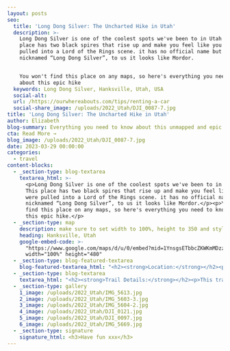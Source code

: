 ```yaml
---
layout: posts
seo:
  title: 'Long Dong Silver: The Uncharted Hike in Utah'
  description: >-
    Long Dong Silver is one of the coolest spots we've been to in Utah!! This
    place has two black spires that rise up and make you feel like you were
    pulled into a Lord of the Rings scene. it has no official name but is
    nicknamed “Long Dong Silver”, to us it looks like Mordor.


    You won't find this place on any maps, so here's everything you need to know
    about this epic hike
  keywords: Long Dong Silver, Hanksville, Utah, USA
  social-alt:
  url: /https://ourwhereabouts.com/tips/renting-a-car
  social-share_image: /uploads/2022_Utah/DJI_0087-7.jpg
title: 'Long Dong Silver: The Uncharted Hike in Utah'
author: Elizabeth
blog-summary: Everything you need to know about this unmapped and epic hike
cta: Read More →
blog_image: /uploads/2022_Utah/DJI_0087-7.jpg
date: 2023-03-29 00:00:00
categories:
  - travel
content-blocks:
  - _section-type: blog-textarea
    textarea_html: >-
      <p>Long Dong Silver is one of the coolest spots we've been to in Utah!!
      This place has two black spires that rise up and make you feel like you
      were pulled into a Lord of the Rings scene. it has no official name but is
      nicknamed “Long Dong Silver”, to us it looks like Mordor.</p><p>You won't
      find this place on any maps, so here's everything you need to know about
      this epic hike.</p>
  - _section-type: map
    description: make sure to set width to 100%, height to 350 and style to border 2
    heading: Hanksville, Utah
    google-embed-code: >-
      "https://www.google.com/maps/d/u/0/embed?mid=1YnsgsETbbcZKWKmMDzzD3YepoV6RWP4&ehbc=2E312F"
      width="100%" height="480"
  - _section-type: blog-featured-textarea
    blog-featured-textarea_html: "<h2><strong>Location:</strong></h2><p>•9 mins from Hanksville.<br />•1 hr 49 min from Moab.<br />•34 min from Capitol Reef National Park.</p><p>\_</p><h2><strong>How to get there:</strong></h2><p>Drive 8 miles on Route 24 to the following coordinates 38.3695667, -110.8405937 and park on the right side. Then walk 2 miles to the following coordinates: 38.3938608, -110.8322735. If you've got a 4x4 you can get closer and walk less.</p><p>\_</p><h2><strong>Where to stay:</strong></h2><p>Hanksville - Whispering Sand Motel<br />We loved our stay here. It is in a great location, rooms were clean and spacious.&nbsp;<br /><strong>•Price:</strong>&nbsp;$166.39 per night.</p>"
  - _section-type: blog-textarea
    textarea_html: "<h2><strong>Trail Details:</strong></h2><p>This trail is unmarked and you won't find it on google maps or Alltrails.<br /><strong>•Length: </strong>4.2 miles<br /><strong>•Duration: </strong>2.5-3 hours.<br /><strong>•Difficulty:</strong>&nbsp;Easy.</p><p>\_</p><h2><strong>When to visit:</strong></h2><p>The best time to visit is sunrise or sunsets. We went for sunrise but we heard that sunset is best because the sun sets down directly behind the spire.</p><p>\_</p><h2><strong>Best spot:</strong></h2><p>To get the best shot walk to the far side of the spire up against the back butte’s wall.</p><p>\_</p><h2><strong>Tips:</strong></h2><p>•This is a very remote location so make sure you've downloaded the map before you leave.<br />•Bring a hat, water, and sunscreen because you'll be very exposed.</p><p>\_</p><h2><strong>Things to do in the area:</strong></h2><p>•Factory Butte<br />•Goblin Valley State Park<br />•Moonscape overlook<br />•Bentonite Hills<br />•Mars Desert Research Center.<br />For more details read: <a href=\"https://ourwhereabouts.com/travel/2023/02/21/hidden-gems-in-hanksville-utah.html\">Hidden Gems in Hanksville</a></p>"
  - _section-type: gallery
    1_image: /uploads/2022_Utah/IMG_5613.jpg
    2_image: /uploads/2022_Utah/IMG_5603-3.jpg
    3_image: /uploads/2022_Utah/IMG_5604-2.jpg
    4_image: /uploads/2022_Utah/DJI_0121.jpg
    5_image: /uploads/2022_Utah/DJI_0097.jpg
    6_image: /uploads/2022_Utah/IMG_5669.jpg
  - _section-type: signature
    signature_html: <h3>Have fun xxx</h3>
---
```

